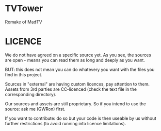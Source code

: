 TVTower
=======

Remake of MadTV


LICENCE
=======

We do not have agreed on a specific source yet.
As you see, the sources are open - means you can
read them as long and deeply as you want.

BUT: this does not mean you can do whatevery you
want with the files you find in this project.

Sources in "external" are having custom licences,
pay attention to them.
Assets from 3rd parties are CC-licenced (check the
text file in the corresponding directory).

Our sources and assets are still proprietary. So
if you intend to use the source: ask me (GWRon)
first.

If you want to contribute: do so but your code is
then useable by us without further restrictions (to
avoid running into licence limitations).

